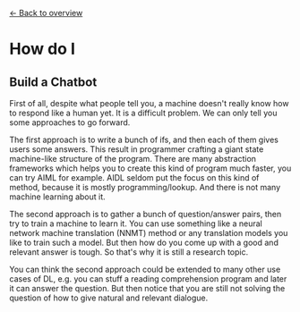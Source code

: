 [← Back to overview](README.md)

# How do I

## Build a Chatbot

First of all, despite what people tell you, a machine doesn't really know how to respond like a human yet. It is a difficult problem. We can only tell you some approaches to go forward.

The first approach is to write a bunch of ifs, and then each of them gives users some answers. This result in programmer crafting a giant state machine-like structure of the program. There are many abstraction frameworks which helps you to create this kind of program much faster, you can try AIML for example. AIDL seldom put the focus on this kind of method, because it is mostly programming/lookup. And there is not many machine learning about it.

The second approach is to gather a bunch of question/answer pairs, then try to train a machine to learn it. You can use something like a neural network machine translation (NNMT) method or any translation models you like to train such a model. But then how do you come up with a good and relevant answer is tough. So that's why it is still a research topic.

You can think the second approach could be extended to many other use cases of DL, e.g. you can stuff a reading comprehension program and later it can answer the question. But then notice that you are still not solving the question of how to give natural and relevant dialogue.
